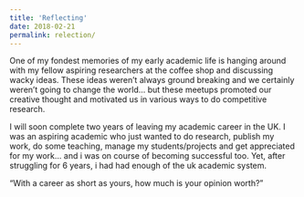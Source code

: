 ```yaml
---
title: 'Reflecting'
date: 2018-02-21 
permalink: relection/
---
```

One of my fondest memories of my early academic life is hanging around with my fellow aspiring researchers at the coffee shop and discussing wacky ideas. These ideas weren’t always ground breaking and we certainly weren’t going to change the world... but these meetups promoted our creative thought and motivated us in various ways to do competitive research.

I will soon complete two years of leaving my academic career in the UK. I was an aspiring academic who just wanted to do research, publish my work, do some teaching, manage my students/projects and get appreciated for my work... and i was on course of becoming successful too. Yet, after struggling for 6 years, i had had enough of the uk academic system.

“With a career as short as yours, how much is your opinion worth?”

